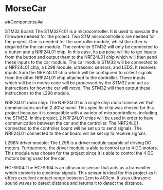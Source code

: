# MorseCar

##Components:##

STM32 Board: The STM32F401 is a microcontroller. It is used to execute the firmware needed for the project. Two STM microcontrollers are needed for the project. One is needed for the controller module, whilst the other is required for the car module. The controller STM32 will only be connected to a button and a NRF24L01 chip. In this case, its purpose will be to get inputs from the button and output them to the NRF24L01 chip which will then send these inputs to the car module. The car module STM32 will be connected to a NRF24L01 chip, a L298 module, ultrasonic sensors, and LEDS. It receives inputs from the NRF24L01 chip which will be configured to collect signals from the other NRF24L01 chip attached to the controller. These inputs which will be in morse code will be processed by the STM32 and act as instructions for how the car will move. The STM32 will then output these instructions to the L298 module.

NRF24L01 radio chip: The NRF24L01 is a single chip radio transceiver that communicates on the 2.4Ghz band. This specific chip was chosen for this project because it is compatible with a variety of microcontrollers, including the STM32. In this project, 2 NRF24L01 chips will be used in order to have communication between the car and the controller. The NRF24L01 connected to the controller board will be set up to send signals. The NRF24L01 connected to the car board will be set up to receive signals.

L298N driver module: The L298 is a driver module capable of driving DC motors. Furthermore, the driver module is able to control up to 4 DC motors. This module was chosen for the project since it is able to control the 4 DC motors being used for the car.  

HC-SR04:The HC-SR04 is an ultrasonic sensor that acts as a transmitter which converts to electrical signals. This sensor is ideal for this project as it offers excellent contact range between 2cm to 400cm. It uses ultrasonic sound waves to detect distance and returns it to detect the distance. 
